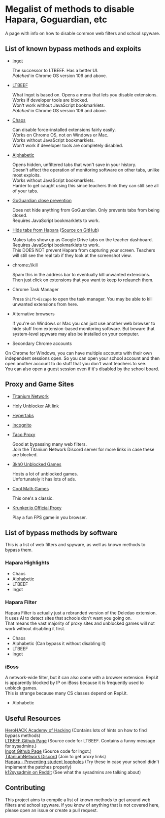 # Megalist of methods to disable Hapara, Goguardian, etc

A page with info on how to disable common web filters and school spyware.

## List of known bypass methods and exploits

- [Ingot](https://fognetwork.github.io/Ingot/)  
  
  The successor to LTBEEF. Has a better UI.  
  *Patched* in Chrome OS version 106 and above.  

- [LTBEEF](https://compactcow.com/ltbeef/)  
  
  What Ingot is based on. Opens a menu that lets you disable extensions.  
  Works if developer tools are blocked.  
  Won't work without JavaScript bookmarklets.  
  *Patched* in Chrome OS version 106 and above.  

- [Chaos](https://xlak.github.io/chaos/)  
  
  Can disable force-installed extensions fairly easily.  
  Works on Chrome OS, not on Windows or Mac.  
  Works without JavaScript bookmarklets.  
  Won't work if developer tools are completely disabled.  

- [Alphabetic](https://xlak.github.io/alphabetic/)  
  
  Opens hidden, unfiltered tabs that won't save in your history.  
  Doesn't affect the operation of monitoring software on other tabs, unlike most exploits.  
  Works without JavaScript bookmarklets.  
  Harder to get caught using this since teachers think they can still see all of your tabs.  
  
- [GoGuardian close prevention](https://github.com/yeeteeyt/goguardian-bypass)  
  
  Does not hide anything from GoGuardian. Only prevents tabs from being closed.  
  Requires JavaScript bookmarklets to work.  
  
- [Hide tabs from Hapara](https://raw.githubusercontent.com/FreshPenguin112/bookmarklets/main/hapara%20tab%20hide%20XD) ([Source on GitHub](https://github.com/ConnorCodesatSchool/HaparaDelete/issues/2))
  
  Makes tabs show up as Google Drive tabs on the teacher dashboard.  
  Requires JavaScript bookmarklets to work.  
  This DOES NOT prevent Hapara from capturing your screen. Teachers will still see the real tab if they look at the screenshot view.  
  
- chrome://kill
  
  Spam this in the address bar to eventually kill unwanted extensions. Then just click on extensions that you want to keep to relaunch them.
  
- Chrome Task Manager
  
  Press `Shift+Escape` to open the task manager. You may be able to kill unwanted extensions from here.
  
- Alternative browsers
  
  If you're on Windows or Mac you can just use another web browser to hide stuff from extension-based monitoring software. But beware that system-level spyware may also be installed on your computer.
  
- Secondary Chrome accounts
  
 On Chrome for Windows, you can have multiple accounts with their own independent sessions open. So you can open your school account and then open another account to do stuff that you don't want teachers to see.  
  You can also open a guest session even if it's disabled by the school board. 

## Proxy and Game Sites

- [Titanium Network](https://github.com/titaniumnetwork-dev)
- [Holy Unblocker](https://holyubofficial.net/) [Alt link](https://website-aio-e9x.koyeb.app/1.html)
- [Hypertabs](https://hypertabs.cc/)
- [Incognito](https://incog.dev/)
- [Taco Proxy](https://izhdh.sse.codesandbox.io/)
  
  Good at bypassing many web filters.  
  Join the Titanium Network Discord server for more links in case these are blocked.
  
- [3kh0 Unblocked Games](https://3kh0.github.io/)
  
  Hosts a lot of unblocked games.  
  Unfortunately it has lots of ads.  
  
- [Cool Math Games](https://www.coolmathgames.com/)
  
  This one's a classic.
  
- [Krunker.io Official Proxy](https://browserfps.com/)
  
  Play a fun FPS game in you browser.

## List of bypass methods by software
This is a list of web filters and spyware, as well as known methods to bypass them.

### Hapara Highlights
- Chaos
- Alphabetic
- LTBEEF
- Ingot
### Hapara Filter
Hapara Filter is actually just a rebranded version of the Deledao extension.  
It uses AI to detect sites that schools don't want you going on.  
That means the vast majority of proxy sites and unblocked games will not work without disabling it first.  
- Chaos
- Alphabetic (Can bypass it without disabling it)
- LTBEEF
- Ingot
### iBoss
A network-wide filter, but it can also come with a browser extension.
Repl.it is apparently blocked by IP on iBoss because it is frequently used to unblock games.  
This is strange because many CS classes depend on Repl.it.  
- Alphabetic

## Useful Resources
[HeroHACK Academy of Hacking](https://sites.google.com/view/hackingacademybypro/home) (Contains lots of hints on how to find bypass methods)  
[LTBEEF Github Page](https://github.com/3kh0/ext-remover) (Source code for LTBEEF. Contains a funny message for sysadmins.)  
[Ingot Github Page](https://github.com/FogNetwork/Ingot) (Source code for Ingot.)  
[TitaniumNetwork Discord](https://discord.gg/unblock) (Join to get proxy links)  
[Hapara - Preventing student loopholes](https://support.hapara.com/hc/en-us/articles/230060007-Strengthening-Highlights-and-preventing-student-loopholes) (Try these in case your school didn't implement the patches properly)  
[k12sysadmin on Reddit](https://reddit.com/r/k12sysadmin) (See what the sysadmins are talking about)  

## Contributing

This project aims to compile a list of known methods to get around web filters and school spyware. If you know of anything that is not covered here, please open an issue or create a pull request.
